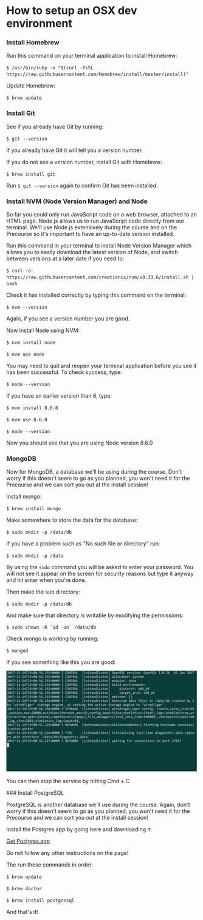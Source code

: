 # How to setup an OSX dev environment

### Install Homebrew

Run this command on your terminal application to install Homebrew:

`$ /usr/bin/ruby -e "$(curl -fsSL https://raw.githubusercontent.com/Homebrew/install/master/install)"`

Update Homebrew:

`$ brew update`

### Install Git

See if you already have Git by running:

`$ git --version`

If you already have Git it will tell you a version number.

If you do not see a version number, install Git with Homebrew:

`$ brew install git`

Run `$ git --version` again to confirm Git has been installed.

### Install NVM (Node Version Manager) and Node

So far you could only run JavaScript code on a web browser, attached to an HTML page. Node.js allows us to run JavaScript code directly from our terminal. We'll use Node.js extensively during the course and on the Precourse so it's important to have an up-to-date version installed.

Run this command in your terminal to install Node Version Manager which allows you to easily download the latest version of Node, and switch between versions at a later date if you need to:

`$ curl -o- https://raw.githubusercontent.com/creationix/nvm/v0.33.6/install.sh | bash`

Check it has installed correctly by typing this command on the terminal:

`$ nvm --version`

Again, if you see a version number you are good.

Now install Node using NVM:

`$ nvm install node`

`$ nvm use node`

You may need to quit and reopen your terminal application before you see it has been successful. To check success, type:

`$ node --version`

If you have an earlier version than 6, type:

`$ nvm install 8.6.0`

`$ nvm use 8.6.0`

`$ node --version` 

Now you should see that you are using Node version 8.6.0

### MongoDB

Now for MongoDB, a database we'll be using during the course. Don't worry if this doesn't seem to go as you planned, you won't need it for the Precourse and we can sort you out at the install session!

Install mongo:

`$ brew install mongo`

Make somewhere to store the data for the database:

`$ sudo mkdir -p /data/db`

If you have a problem such as "No such file or directory" run:

`$ sudo mkdir -p /data`

By using the `sudo` command you will be asked to enter your password. You will not see it appear on the screen for security reasons but type it anyway and hit enter when you're done.

Then make the sub directory:

`$ sudo mkdir -p /data/db`

And make sure that directory is writable by modifying the permissions:

```
$ sudo chown -R `id -un` /data/db
```

Check mongo is working by running:

`$ mongod`

If you see something like this you are good:

![mongo](img/mongo.png)

You can then stop the service by hitting Cmd + C

### Install PostgreSQL

PostgreSQL is another database we'll use during the course. Again, don't worry if this doesn't seem to go as you planned, you won't need it for the Precourse and we can sort you out at the install session!

Install the Postgres app by going here and downloading it:

[Get Postgres.app](https://postgresapp.com/)

Do not follow any other instructions on the page!

The run these commands in order:

`$ brew update`

`$ brew doctor`

`$ brew install postgresql`

And that's it!
